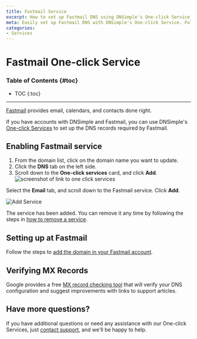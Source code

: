 ```yaml
---
title: Fastmail Service
excerpt: How to set up Fastmail DNS using DNSimple's One-click Service.
meta: Easily set up Fastmail DNS with DNSimple's One-click Service. Follow our step-by-step guide to streamline your email hosting and enhance your communication.
categories:
- Services
---
```


# Fastmail One-click Service

### Table of Contents {#toc}

* TOC
{:toc}

---

[Fastmail](https://www.fastmail.com) provides email, calendars, and contacts done right.

If you have accounts with DNSimple and Fastmail, you can use DNSimple's [One-click Services](/categories/services/) to set up the DNS records required by Fastmail.

## Enabling Fastmail service

1. From the domain list, click on the domain name you want to update.
1. Click the **DNS** tab on the left side.
1. Scroll down to the **One-click services** card, and click **Add**.
![screenshot of link to one click services](/files/one-click-services.png)

Select the **Email** tab, and scroll down to the Fastmail service. Click **Add**.

![Add Service](/files/services-fastmail.png)

The service has been added. You can remove it any time by following the steps in [how to remove a service](/articles/services/#removing-services).

## Setting up at Fastmail

Follow the steps to [add the domain in your Fastmail account](https://www.fastmail.help/hc/en-us/articles/1500000280261).

## Verifying MX Records

Google provides a free [MX record checking tool](https://toolbox.googleapps.com/apps/checkmx) that will verify your DNS configuration and suggest improvements with links to support articles.

## Have more questions?

If you have additional questions or need any assistance with our One-click Services, just [contact support](https://dnsimple.com/feedback), and we'll be happy to help.
